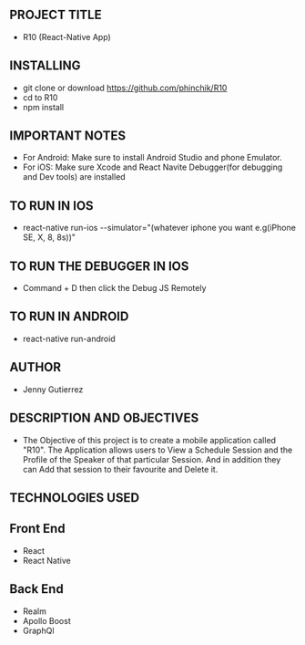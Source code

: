 ## PROJECT TITLE

- R10 (React-Native App)

## INSTALLING

- git clone or download https://github.com/phinchik/R10
- cd to R10
- npm install

## IMPORTANT NOTES

- For Android: Make sure to install Android Studio and phone Emulator.
- For iOS: Make sure Xcode and React Navite Debugger(for debugging and Dev tools) are installed

## TO RUN IN IOS

- react-native run-ios --simulator="(whatever iphone you want e.g(iPhone SE, X, 8, 8s))"

## TO RUN THE DEBUGGER IN IOS

- Command + D then click the Debug JS Remotely

## TO RUN IN ANDROID

- react-native run-android

## AUTHOR

- Jenny Gutierrez

## DESCRIPTION AND OBJECTIVES

- The Objective of this project is to create a mobile application called "R10". The Application allows users to View a Schedule Session and the Profile of the Speaker of that particular Session. And in addition they can Add that session to their favourite and Delete it.

## TECHNOLOGIES USED

## Front End

- React
- React Native

## Back End

- Realm
- Apollo Boost
- GraphQl
